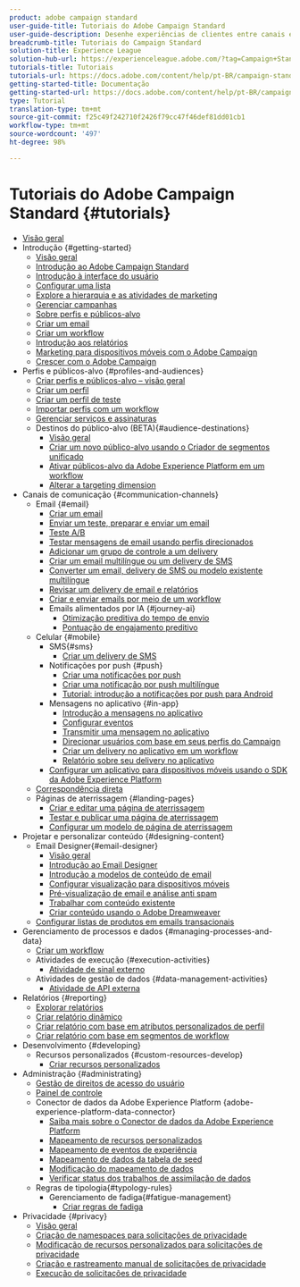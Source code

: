 ```yaml
---
product: adobe campaign standard
user-guide-title: Tutoriais do Adobe Campaign Standard
user-guide-description: Desenhe experiências de clientes entre canais e crie um ambiente para a orquestração visual de campanhas, gerenciamento de interação em tempo real e execução entre canais.
breadcrumb-title: Tutoriais do Campaign Standard
solution-title: Experience League
solution-hub-url: https://experienceleague.adobe.com/?tag=Campaign+Standard#recommended/solutions/campaign
tutorials-title: Tutoriais
tutorials-url: https://docs.adobe.com/content/help/pt-BR/campaign-standard-learn/tutorials/overview.html
getting-started-title: Documentação
getting-started-url: https://docs.adobe.com/content/help/pt-BR/campaign-standard/using/campaign-standard-home.html
type: Tutorial
translation-type: tm+mt
source-git-commit: f25c49f242710f2426f79cc47f46def81dd01cb1
workflow-type: tm+mt
source-wordcount: '497'
ht-degree: 98%

---
```



# Tutoriais do Adobe Campaign Standard {#tutorials}

+ [Visão geral](/help/overview.md)
+ Introdução {#getting-started}
   + [Visão geral](/help/getting-started/getting-started-overview.md)
   + [Introdução ao Adobe Campaign Standard](/help/getting-started/adobe-campaign-standard-introduction.md)
   + [Introdução à interface do usuário](/help/getting-started/getting-started-with-the-ui.md)
   + [Configurar uma lista](/help/getting-started/configure-a-list.md)
   + [Explore a hierarquia e as atividades de marketing](/help/getting-started/explore-hierarchy-and-marketing-activities.md)
   + [Gerenciar campanhas](/help/getting-started/managing-campaigns.md)
   + [Sobre perfis e públicos-alvo](/help/getting-started/understanding-profiles-and-audiences.md)
   + [Criar um email](https://docs.adobe.com/content/help/pt-BR/campaign-standard-learn/tutorials/communication-channels/email/create-email-from-homepage.html)
   + [Criar um workflow](/help/managing-processes-and-data/create-workflow.md)
   + [Introdução aos relatórios](/help/getting-started/reporting-with-adobe-campaign-introduction.md)
   + [Marketing para dispositivos móveis com o Adobe Campaign](/help/getting-started/mobile-marketing-with-adobe-campaign.md)
   + [Crescer com o Adobe Campaign](/help/getting-started/growing-with-adobe-campaign.md)
+ Perfis e públicos-alvo {#profiles-and-audiences}
   + [Criar perfis e públicos-alvo – visão geral](/help/profiles-and-audiences/creating-profiles-and-audiences.md)
   + [Criar um perfil](/help/profiles-and-audiences/creating-a-profile.md)
   + [Criar um perfil de teste](/help/profiles-and-audiences/test-profiles.md)
   + [Importar perfis com um workflow](/help/managing-processes-and-data/importing-profiles.md)
   + [Gerenciar serviços e assinaturas](/help/managing-processes-and-data/services-and-subscriptions.md)
   + Destinos do público-alvo (BETA){#audience-destinations}
      + [Visão geral](/help/profiles-and-audiences/audience-destinations/audience-destinations-overview.md)
      + [Criar um novo público-alvo usando o Criador de segmentos unificado](/help/profiles-and-audiences/audience-destinations/creating-audiences-using-segment-builder.md) 
      + [Ativar públicos-alvo da Adobe Experience Platform em um workflow](/help/profiles-and-audiences/audience-destinations/activating-aep-audiences.md)
      + [Alterar a targeting dimension](/help/profiles-and-audiences/audience-destinations/changing-targeting-dimension.md)
+ Canais de comunicação {#communication-channels}
   + Email {#email}
      + [Criar um email](/help/communication-channels/email/create-email-from-homepage.md)
      + [Enviar um teste, preparar e enviar um email](/help/communication-channels/email/sending-test-preparing-sending-email.md)
      + [Teste A/B](/help/communication-channels/email/a-b-testing.md)
      + [Testar mensagens de email usando perfis direcionados](/help/communication-channels/email/profile-substitution.md)
      + [Adicionar um grupo de controle a um delivery](/help/communication-channels/email/control-groups.md)
      + [Criar um email multilíngue ou um delivery de SMS](/help/communication-channels/create-multilingual-deliveries.md)
      + [Converter um email, delivery de SMS ou modelo existente multilíngue](/help/communication-channels/covert-into-multilingual-deliveries.md)
      + [Revisar um delivery de email e relatórios](/help/communication-channels/email/reviewing-personalized-email-delivery-and-reports.md)
      + [Criar e enviar emails por meio de um workflow](/help/communication-channels/email/create-and-send-emails-via-workflow.md)
      + Emails alimentados por IA {#journey-ai}
         + [Otimização preditiva do tempo de envio](/help/communication-channels/email/ai-powered-emails/predictive-send-time-optimization.md)
         + [Pontuação de engajamento preditivo](/help/communication-channels/email/ai-powered-emails/predictive-engagement-scoring.md)
   + Celular {#mobile}
      + SMS{#sms}
         + [Criar um delivery de SMS](/help/communication-channels/mobile/sms/sms-delivery.md)
      + Notificações por push {#push}
         + [Criar uma notificações por push](/help/communication-channels/mobile/push-notifications/creating-a-push-notification.md)
         + [Criar uma notificação por push multilíngue](/help/communication-channels/mobile/push-notifications/creating-multilingual-push-notifications.md)
         + [Tutorial: introdução a notificações por push para Android](https://docs.adobe.com/content/help/pt-BR/campaign-standard-learn/getting-started-with-push-notifications-android/introduction.html)
      + Mensagens no aplicativo {#in-app}
         + [Introdução a mensagens no aplicativo](/help/communication-channels/mobile/in-app/in-app-message-overview.md)
         + [Configurar eventos](/help/communication-channels/mobile/in-app/configure-events.md)
         + [Transmitir uma mensagem no aplicativo](/help/communication-channels/mobile/in-app/broadcast-in-app-message.md)
         + [Direcionar usuários com base em seus perfis do Campaign](/help/communication-channels/mobile/in-app/target-users-based-on-campaign-profile.md)
         + [Criar um delivery no aplicativo em um workflow](/help/communication-channels/mobile/in-app/in-app-activity.md)
         + [Relatório sobre seu delivery no aplicativo](/help/communication-channels/mobile/in-app/in-app-reporting.md)
      + [Configurar um aplicativo para dispositivos móveis usando o SDK da Adobe Experience Platform](/help/communication-channels/mobile/configure-mobile-apps-using-aep-sdk.md) 
   + [Correspondência direta](/help/communication-channels/direct-mail/directmail.md)
   + Páginas de aterrissagem {#landing-pages} 
      + [Criar e editar uma página de aterrissagem](/help/communication-channels/landing-pages/landing-page-create-and-edit.md)
      + [Testar e publicar uma página de aterrissagem](/help/communication-channels/landing-pages/landing-page-test-and-publish.md)
      + [Configurar um modelo de página de aterrissagem](/help/communication-channels/landing-pages/landing-page-configure-templates.md)
+ Projetar e personalizar conteúdo {#designing-content}
   + Email Designer{#email-designer}
      + [Visão geral](/help/designing-content/email-designer/email-designer-overview.md)
      + [Introdução ao Email Designer](/help/designing-content/email-designer/getting-started-with-the-email-designer.md)
      + [Introdução a modelos de conteúdo de email](/help/designing-content/email-designer/email-content-templates.md)
      + [Configurar visualização para dispositivos móveis](/help/designing-content/email-designer/configure-the-mobile-view.md)
      + [Pré-visualização de email e análise anti spam](/help/designing-content/email-designer/preview-your-email.md)
      + [Trabalhar com conteúdo existente](/help/designing-content/email-designer/working-with-existing-content.md)
      + [Criar conteúdo usando o Adobe Dreamweaver](/help/designing-content/email-designer/dreamweaver-integration.md)
   + [Configurar listas de produtos em emails transacionais](/help/designing-content/product-listings-in-transactional-email.md)
+ Gerenciamento de processos e dados {#managing-processes-and-data}
   + [Criar um workflow](/help/managing-processes-and-data/create-workflow.md)
   + Atividades de execução {#execution-activities}
      + [Atividade de sinal externo](/help/managing-processes-and-data/execution-activities/external-signal-activity.md)
   + Atividades de gestão de dados {#data-management-activities}
      + [Atividade de API externa](/help/managing-processes-and-data/data-management-activities/external-api-activity.md)
+ Relatórios {#reporting}
   + [Explorar relatórios](/help/getting-started/exploring-reports.md)
   + [Criar relatório dinâmico](/help/reporting/creating-a-dynamic-report.md)
   + [Criar relatório com base em atributos personalizados de perfil](/help/reporting/custom-profile-attributes-dynamic-reports.md)
   + [Criar relatório com base em segmentos de workflow](/help/reporting/report-on-workflow-segments.md)
+ Desenvolvimento {#developing}
   + Recursos personalizados {#custom-resources-develop}
      + [Criar recursos personalizados](/help/managing-processes-and-data/custom-resources/creating-custom-resources.md)
+ Administração {#administrating}
   + [Gestão de direitos de acesso do usuário](/help/administrating/managing-user-access-rights.md)
   + [Painel de controle](https://docs.adobe.com/content/help/en/campaign-standard-learn/control-panel/control-panel-overview.html)
   + Conector de dados da Adobe Experience Platform {adobe-experience-platform-data-connector}
      + [Saiba mais sobre o Conector de dados da Adobe Experience Platform](/help/administrating/adobe-experience-platform-data-connector/understanding-the-adobe-experience-platform-data-connector.md)
      + [Mapeamento de recursos personalizados](/help/administrating/adobe-experience-platform-data-connector/mapping-custom-resources.md)
      + [Mapeamento de eventos de experiência](/help/administrating/adobe-experience-platform-data-connector/mapping-experience-events.md)
      + [Mapeamento de dados da tabela de seed](/help/administrating/adobe-experience-platform-data-connector/mapping-seed-table-data.md)
      + [Modificação do mapeamento de dados](/help/administrating/adobe-experience-platform-data-connector/modifying-data-mapping.md)
      + [Verificar status dos trabalhos de assimilação de dados](/help/administrating/adobe-experience-platform-data-connector/checking-status-of-data-ingestion-jobs.md)
   + Regras de tipologia{#typology-rules}
      + Gerenciamento de fadiga{#fatigue-management}
         + [Criar regras de fadiga](/help/administrating/typology-rules/fatigue-management/create-fatigue-rules.md)
+ Privacidade {#privacy}
   + [Visão geral](/help/privacy/privacy-overview.md)
   + [Criação de namespaces para solicitações de privacidade](/help/privacy/namespaces-for-privacy-requests.md)
   + [Modificação de recursos personalizados para solicitações de privacidade](/help/privacy/custom-resources-for-privacy-requests.md)
   + [Criação e rastreamento manual de solicitações de privacidade](/help/privacy/create-and-track-privacy-requests.md)
   + [Execução de solicitações de privacidade](/help/privacy/execute-privacy-requests.md)